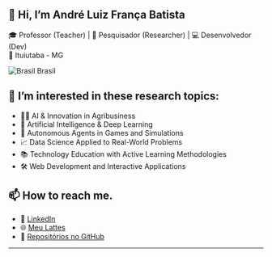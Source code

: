 ## 👋 Hi, I’m André Luiz França Batista
🎓 Professor (Teacher) | 🧠 Pesquisador (Researcher) | 💻 Desenvolvedor (Dev)  
📍 Ituiutaba - MG

![Brasil](https://flagcdn.com/w20/br.png) Brasil  

## 👀 I’m interested in these research topics:
- 🤖🌾 AI & Innovation in Agribusiness
- 🤖 Artificial Intelligence & Deep Learning
- 🧩 Autonomous Agents in Games and Simulations
- 📈 Data Science Applied to Real-World Problems
- 📚 Technology Education with Active Learning Methodologies
- 🛠️ Web Development and Interactive Applications


## 📫 How to reach me. 
- 💼 [LinkedIn](https://www.linkedin.com/in/dr-andre-luiz-franca-batista/)
- 🌐 [Meu Lattes](http://lattes.cnpq.br/6730030915781776)
- 🧠 [Repositórios no GitHub](https://github.com/andreluizfrancabatista)

---
